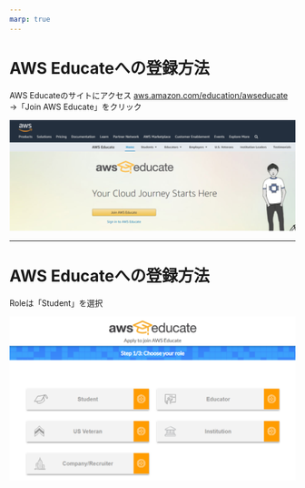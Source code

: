 ```yaml
---
marp: true
---
```


# AWS Educateへの登録方法

AWS Educateのサイトにアクセス
[aws.amazon.com/education/awseducate](https://aws.amazon.com/education/awseducate/)
→「Join AWS Educate」をクリック

![awseducate_top](res/awseducate_top.png)

---

# AWS Educateへの登録方法

Roleは「Student」を選択

![role_selection w:750](res/role_selection.png)
